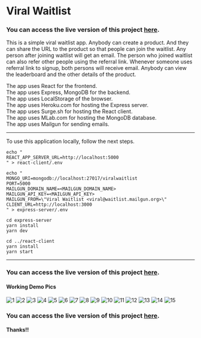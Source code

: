 # Viral Waitlist

### You can access the live version of this project [here](https://viral-waitlist.surge.sh/).  

This is a simple viral waitlist app. Anybody can create a product. And they can share the URL to the product so that people can join the waitlist. Any person after joining waitlist will get an email. The person who joined waitlist can also refer other people using the referral link. Whenever someone uses referral link to signup, both persons will receive email. Anybody can view the leaderboard and the other details of the product. 

The app uses React for the frontend.  
The app uses Express, MongoDB for the backend.  
The app uses LocalStorage of the browser.  
The app uses Heroku.com for hosting the Express server.  
The app uses Surge.sh for hosting the React client.  
The app uses MLab.com for hosting the MongoDB database.  
The app uses Mailgun for sending emails.

---
To use this application locally, follow the next steps.  

```
echo "
REACT_APP_SERVER_URL=http://localhost:5000
" > react-client/.env  

echo "
MONGO_URI=mongodb://localhost:27017/viralwaitlist
PORT=5000
MAILGUN_DOMAIN_NAME=<MAILGUN_DOMAIN_NAME>
MAILGUN_API_KEY=<MAILGUN_API_KEY>
MAILGUN_FROM=\"Viral Waitlist <viral@waitlist.mailgun.org>\"
CLIENT_URL=http://localhost:3000
" > express-server/.env

cd express-server
yarn install
yarn dev

cd ../react-client
yarn install
yarn start
```
---

### You can access the live version of this project [here](https://viral-waitlist.surge.sh/).


#### Working Demo Pics
![1](https://raw.githubusercontent.com/s-xync/viral-waitlist/master/pics/Screen%20Shot%202019-11-24%20at%203.56.38%20PM.png)
![2](https://raw.githubusercontent.com/s-xync/viral-waitlist/master/pics/Screen%20Shot%202019-11-24%20at%203.57.05%20PM.png)
![3](https://raw.githubusercontent.com/s-xync/viral-waitlist/master/pics/Screen%20Shot%202019-11-24%20at%203.58.02%20PM.png)
![4](https://raw.githubusercontent.com/s-xync/viral-waitlist/master/pics/Screen%20Shot%202019-11-24%20at%203.58.24%20PM.png)
![5](https://raw.githubusercontent.com/s-xync/viral-waitlist/master/pics/Screen%20Shot%202019-11-24%20at%203.58.44%20PM.png)
![6](https://raw.githubusercontent.com/s-xync/viral-waitlist/master/pics/Screen%20Shot%202019-11-24%20at%204.03.22%20PM.png)
![7](https://raw.githubusercontent.com/s-xync/viral-waitlist/master/pics/Screen%20Shot%202019-11-24%20at%204.03.43%20PM.png)
![8](https://raw.githubusercontent.com/s-xync/viral-waitlist/master/pics/Screen%20Shot%202019-11-24%20at%204.04.05%20PM.png)
![9](https://raw.githubusercontent.com/s-xync/viral-waitlist/master/pics/Screen%20Shot%202019-11-24%20at%204.04.41%20PM.png)
![10](https://raw.githubusercontent.com/s-xync/viral-waitlist/master/pics/Screen%20Shot%202019-11-24%20at%204.05.55%20PM.png)
![11](https://raw.githubusercontent.com/s-xync/viral-waitlist/master/pics/Screen%20Shot%202019-11-25%20at%203.48.04%20PM.png)
![12](https://raw.githubusercontent.com/s-xync/viral-waitlist/master/pics/Screen%20Shot%202019-11-24%20at%204.06.52%20PM.png)
![13](https://raw.githubusercontent.com/s-xync/viral-waitlist/master/pics/Screen%20Shot%202019-11-24%20at%204.07.41%20PM.png)
![14](https://raw.githubusercontent.com/s-xync/viral-waitlist/master/pics/Screen%20Shot%202019-11-24%20at%204.08.19%20PM.png)
![15](https://raw.githubusercontent.com/s-xync/viral-waitlist/master/pics/Screen%20Shot%202019-11-25%20at%203.57.47%20PM.png)


### You can access the live version of this project [here](https://viral-waitlist.surge.sh/).

#### Thanks!!
